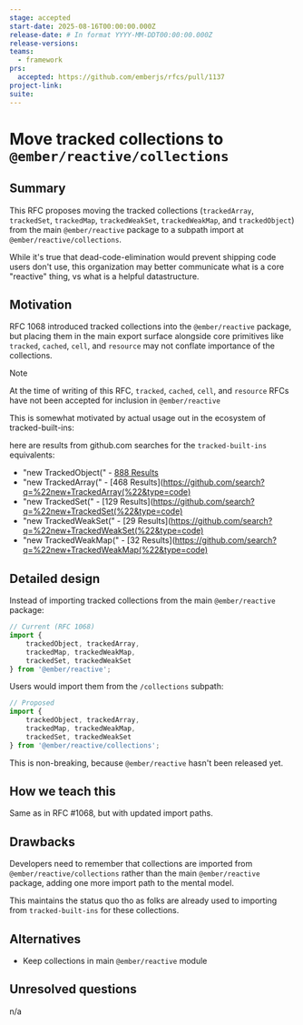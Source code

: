 ```yaml
---
stage: accepted
start-date: 2025-08-16T00:00:00.000Z
release-date: # In format YYYY-MM-DDT00:00:00.000Z
release-versions:
teams:
  - framework
prs:
  accepted: https://github.com/emberjs/rfcs/pull/1137
project-link:
suite: 
---
```


# Move tracked collections to `@ember/reactive/collections`

## Summary

This RFC proposes moving the tracked collections (`trackedArray`, `trackedSet`, `trackedMap`, `trackedWeakSet`, `trackedWeakMap`, and `trackedObject`) from the main `@ember/reactive` package to a subpath import at `@ember/reactive/collections`.

While it's true that dead-code-elimination would prevent shipping code users don't use, this organization may better communicate what is a core "reactive" thing, vs what is a helpful datastructure.

## Motivation

RFC 1068 introduced tracked collections into the `@ember/reactive` package, but placing them in the main export surface alongside core primitives like `tracked`, `cached`, `cell`, and `resource` may not conflate importance of the collections. 

> [!NOTE]
> At the time of writing of this RFC, `tracked`, `cached`, `cell`, and `resource` RFCs have not been accepted for inclusion in `@ember/reactive`

This is somewhat motivated by actual usage out in the ecosystem of tracked-built-ins:

here are results from github.com searches for the `tracked-built-ins` equivalents:
- "new TrackedObject(" - [888 Results](https://github.com/search?q=%22new+TrackedObject%28%22&type=code)
- "new TrackedArray(" - [468 Results](https://github.com/search?q=%22new+TrackedArray(%22&type=code)
- "new TrackedSet(" - [129 Results](https://github.com/search?q=%22new+TrackedSet(%22&type=code)
- "new TrackedWeakSet(" - [29 Results](https://github.com/search?q=%22new+TrackedWeakSet(%22&type=code)
- "new TrackedWeakMap(" - [32 Results](https://github.com/search?q=%22new+TrackedWeakMap(%22&type=code)

## Detailed design

Instead of importing tracked collections from the main `@ember/reactive` package:

```js
// Current (RFC 1068)
import { 
    trackedObject, trackedArray, 
    trackedMap, trackedWeakMap,
    trackedSet, trackedWeakSet
} from '@ember/reactive';
```

Users would import them from the `/collections` subpath:

```js
// Proposed
import { 
    trackedObject, trackedArray, 
    trackedMap, trackedWeakMap,
    trackedSet, trackedWeakSet
} from '@ember/reactive/collections';
```

This is non-breaking, because `@ember/reactive` hasn't been released yet.

## How we teach this

Same as in RFC #1068, but with updated import paths.

## Drawbacks

Developers need to remember that collections are imported from `@ember/reactive/collections` rather than the main `@ember/reactive` package, adding one more import path to the mental model.

This maintains the status quo tho as folks are already used to importing from `tracked-built-ins` for these collections.

## Alternatives

- Keep collections in main `@ember/reactive` module

## Unresolved questions
n/a
